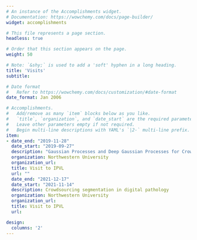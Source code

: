 ```yaml
---
# An instance of the Accomplishments widget.
# Documentation: https://wowchemy.com/docs/page-builder/
widget: accomplishments

# This file represents a page section.
headless: true

# Order that this section appears on the page.
weight: 50

# Note: `&shy;` is used to add a 'soft' hyphen in a long heading.
title: 'Visits'
subtitle:

# Date format
#   Refer to https://wowchemy.com/docs/customization/#date-format
date_format: Jan 2006

# Accomplishments.
#   Add/remove as many `item` blocks below as you like.
#   `title`, `organization`, and `date_start` are the required parameters.
#   Leave other parameters empty if not required.
#   Begin multi-line descriptions with YAML's `|2-` multi-line prefix.
item:
- date_end: "2019-11-28"
  date_start: "2019-09-27"
  description: "Gaussian Processes and Deep Gaussian Processes for Crowdsourcing in digital pathology"
  organization: Northwestern University
  organization_url: 
  title: Visit to IPVL
  url: ""
  date_end: "2021-12-17"
  date_start: "2021-11-14"
  description: Crowdsourcing segmentation in digital pathology
  organization: Northwestern University
  organization_url: 
  title: Visit to IPVL
  url: 

design:
  columns: '2' 
---
```

